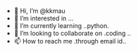 - 👋 Hi, I’m @kkmau
- 👀 I’m interested in ...
- 🌱 I’m currently learning ..python.
- 💞️ I’m looking to collaborate on .coding ..
- 📫 How to reach me .through email id..

<!---
kkmau/kkmau is a ✨ special ✨ repository because its `README.md` (this file) appears on your GitHub profile.
You can click the Preview link to take a look at your changes.
--->
